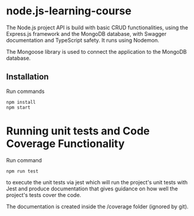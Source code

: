 # node.js-learning-course
The Node.js project API is build with basic CRUD functionalities, using the Express.js framework and the MongoDB database, with Swagger documentation and TypeScript safety. It runs using Nodemon.

The Mongoose library is used to connect the application to the MongoDB database.

## Installation
Run commands

```
npm install
npm start

```
# Running unit tests and Code Coverage Functionality
Run command

```
npm run test 

```
to execute the unit tests via jest which will run the project's unit tests with Jest and produce documentation that gives guidance on how well the project's tests cover the code. 

The documentation is created inside the /coverage folder (ignored by git).
